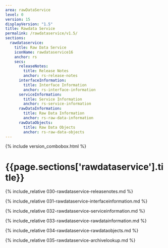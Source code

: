 ```yaml
---
area: rawDataService
level: 0
version: 15
displayVersion: "1.5"
title: Rawdata Service
permalink: /rawdataservice/v1.5/
sections:
  rawdataservice:
    title: Raw Data Service
    iconName: rawdataservice16
    anchor: rs
    secs:
      releaseNotes:
        title: Release Notes
        anchor: rs-release-notes
      interfaceInformation:
        title: Interface Information
        anchor: rs-interface-information
      serviceInformation:
        title: Service Information
        anchor: rs-service-information
      rawDataInformation:
        title: Raw Data Information
        anchor: rs-raw-data-information
      rawDataObjects:
        title: Raw Data Objects
        anchor: rs-raw-data-objects
---
```


{% include version_combobox.html %}

<h1 id="{{page.sections['rawdataservice'].anchor}}">{{page.sections['rawdataservice'].title}}</h1>

{% include_relative 030-rawdataservice-releasenotes.md %}

{% include_relative 031-rawdataservice-interfaceinformation.md %}

{% include_relative 032-rawdataservice-serviceinformation.md %}

{% include_relative 033-rawdataservice-rawdatainformation.md %}

{% include_relative 034-rawdataservice-rawdataobjects.md %}

{% include_relative 035-rawdataservice-archivelookup.md %}
